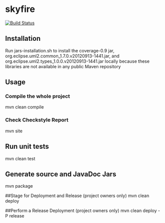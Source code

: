 # skyfire

[![Build Status](https://travis-ci.org/mdsol/skyfire.svg?branch=develop)](https://travis-ci.org/mdsol/skyfire)

## Installation
Run jars-installation.sh to install the coverage-0.9 jar, org.eclipse.uml2.common_1.7.0.v20120913-1441.jar, and org.eclipse.uml2.types_1.0.0.v20120913-1441.jar locally because these libraries are not available in any public Maven repository

## Usage

### Compile the whole project
mvn clean compile

### Check Checkstyle Report
mvn site

## Run unit tests
mvn clean test

## Generate source and JavaDoc Jars
mvn package

##Stage for Deployment and Release (project owners only)
mvn clean deploy

##Perform a Release Deployment (project owners only)
mvn clean deploy -P release



